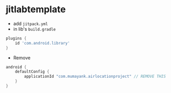 # jitlabtemplate

- add `jitpack.yml`
- in lib's `build.gradle`

```gradle
plugins {
    id 'com.android.library'
}
```

- Remove 
```gradle
android {
    defaultConfig {
        applicationId "com.mumayank.airlocationproject" // REMOVE THIS LINE
    }
}
